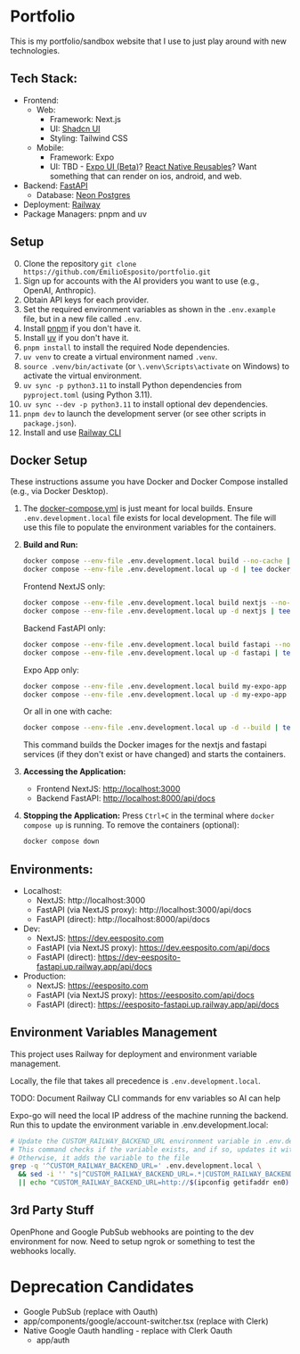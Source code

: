 # Portfolio

This is my portfolio/sandbox website that I use to just play around with new technologies. 


## Tech Stack:
* Frontend: 
    * Web: 
        * Framework: Next.js
        * UI: [Shadcn UI](https://ui.shadcn.com/docs)
        * Styling: Tailwind CSS
    * Mobile: 
        * Framework: Expo
        * UI: TBD - [Expo UI (Beta)](https://docs.expo.dev/versions/v53.0.0/sdk/ui/)? [React Native Reusables](https://rnr-docs.vercel.app/getting-started/introduction/)? Want something that can render on ios, android, and web.
* Backend: [FastAPI](https://fastapi.tiangolo.com/)
    * Database: [Neon Postgres](https://neon.tech/)
* Deployment: [Railway](https://railway.com/project/73eb837a-ba86-4899-992c-cefd0c22b91f?environmentId=455c3498-682b-4e4d-9e1f-4c13c3e9eb59)
* Package Managers: pnpm and uv

## Setup

0. Clone the repository `git clone https://github.com/EmilioEsposito/portfolio.git`
1. Sign up for accounts with the AI providers you want to use (e.g., OpenAI, Anthropic).
2. Obtain API keys for each provider.
3. Set the required environment variables as shown in the `.env.example` file, but in a new file called `.env`.
4. Install [pnpm](https://pnpm.io/installation) if you don't have it.
5. Install [uv](https://github.com/astral-sh/uv#installation) if you don't have it.
6. `pnpm install` to install the required Node dependencies.
7. `uv venv` to create a virtual environment named `.venv`.
8. `source .venv/bin/activate` (or `\.venv\Scripts\activate` on Windows) to activate the virtual environment.
9. `uv sync -p python3.11` to install Python dependencies from `pyproject.toml` (using Python 3.11).
10. `uv sync --dev -p python3.11` to install optional dev dependencies.
11. `pnpm dev` to launch the development server (or see other scripts in `package.json`).
12. Install and use [Railway CLI](https://docs.railway.com/guides/cli)

## Docker Setup

These instructions assume you have Docker and Docker Compose installed (e.g., via Docker Desktop).

1. The [docker-compose.yml](docker-compose.yml) is just meant for local builds. Ensure `.env.development.local` file exists for local development.  The file will use this file to populate the environment variables for the containers.

2. **Build and Run:**
   ```bash
   docker compose --env-file .env.development.local build --no-cache | tee docker_build.log       
   docker compose --env-file .env.development.local up -d | tee docker_up.log       
   ```

   Frontend NextJS only:

   ```bash
   docker compose --env-file .env.development.local build nextjs --no-cache  | tee docker_build.log        
   docker compose --env-file .env.development.local up -d nextjs | tee docker_up.log       
   ```

   Backend FastAPI only:

   ```bash
   docker compose --env-file .env.development.local build fastapi --no-cache | tee docker_build.log        
   docker compose --env-file .env.development.local up -d fastapi | tee docker_up.log       
   ```

   Expo App only:

   ```bash
   docker compose --env-file .env.development.local build my-expo-app  | tee docker_build.log        
   docker compose --env-file .env.development.local up -d my-expo-app | tee docker_up.log       
   ```

    Or all in one with cache:
    ```bash
    docker compose --env-file .env.development.local up -d --build | tee docker_up_build.log       
    ```

   This command builds the Docker images for the nextjs and fastapi services (if they don't exist or have changed) and starts the containers.

3. **Accessing the Application:**
   - Frontend NextJS: [http://localhost:3000](http://localhost:3000)
   - Backend FastAPI: [http://localhost:8000/api/docs](http://localhost:8000/api/docs)

4. **Stopping the Application:**
   Press `Ctrl+C` in the terminal where `docker compose up` is running.
   To remove the containers (optional):
   ```bash
   docker compose down
   ```

## Environments:

* Localhost: 
    * NextJS: http://localhost:3000
    * FastAPI (via NextJS proxy): http://localhost:3000/api/docs
    * FastAPI (direct): http://localhost:8000/api/docs
* Dev: 
    * NextJS: https://dev.eesposito.com
    * FastAPI (via NextJS proxy): https://dev.eesposito.com/api/docs
    * FastAPI (direct): https://dev-eesposito-fastapi.up.railway.app/api/docs
* Production: 
    * NextJS: https://eesposito.com
    * FastAPI (via NextJS proxy): https://eesposito.com/api/docs
    * FastAPI (direct): https://eesposito-fastapi.up.railway.app/api/docs


## Environment Variables Management

This project uses Railway for deployment and environment variable management.

Locally, the file that takes all precedence is `.env.development.local`. 

TODO: Document Railway CLI commands for env variables so AI can help

Expo-go will need the local IP address of the machine running the backend. Run this to update the environment variable in .env.development.local:
```bash
# Update the CUSTOM_RAILWAY_BACKEND_URL environment variable in .env.development.local
# This command checks if the variable exists, and if so, updates it with the current IP address
# Otherwise, it adds the variable to the file
grep -q '^CUSTOM_RAILWAY_BACKEND_URL=' .env.development.local \
  && sed -i '' "s|^CUSTOM_RAILWAY_BACKEND_URL=.*|CUSTOM_RAILWAY_BACKEND_URL=http://$(ipconfig getifaddr en0):8000|" .env.development.local \
  || echo "CUSTOM_RAILWAY_BACKEND_URL=http://$(ipconfig getifaddr en0):8000" >> .env.development.local
```


## 3rd Party Stuff

OpenPhone and Google PubSub webhooks are pointing to the dev environment for now. Need to setup ngrok or something to test the webhooks locally. 


# Deprecation Candidates

* Google PubSub (replace with Oauth)
* app/components/google/account-switcher.tsx (replace with Clerk)
* Native Google Oauth handling - replace with Clerk Oauth
    * app/auth


